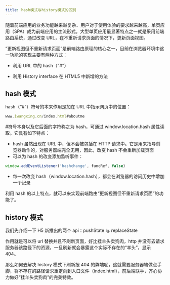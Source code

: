 ```yaml
---
title: hash模式与history模式的区别
---
```


随着前端应用的业务功能越来越复杂、用户对于使用体验的要求越来越高，单页应用（SPA）成为前端应用的主流形式。大型单页应用最显著特点之一就是采用前端路由系统，通过改变 URL，在不重新请求页面的情况下，更新页面视图。

“更新视图但不重新请求页面”是前端路由原理的核心之一，目前在浏览器环境中这一功能的实现主要有两种方式：

-   利用 URL 中的 hash（“#”）

-   利用 History interface 在 HTML5 中新增的方法

## hash 模式

hash（“#”）符号的本来作用是加在 URL 中指示网页中的位置：

```javascript
www.iwangxing.cn/index.html#aboutme
```

#符号本身以及它后面的字符称之为 hash，可通过 window.location.hash 属性读取。它具有如下特点：

-   hash 虽然出现在 URL 中，但不会被包括在 HTTP 请求中。它是用来指导浏览器动作的，对服务器端完全无用，因此，改变 hash 不会重新加载页面
-   可以为 hash 的改变添加监听事件：

```javascript
window.addEventListener('hashchange', funcRef, false)
```

-   每一次改变 hash（window.location.hash），都会在浏览器的访问历史中增加一个记录

利用 hash 的以上特点，就可以来实现前端路由“更新视图但不重新请求页面”的功能了。

## history 模式

我们先介绍一下 H5 新推出的两个 api：pushState 与 replaceState

作用就是可以将 url 替换并且不刷新页面，好比挂羊头卖狗肉，http 并没有去请求服务器该路径下的资源，一旦刷新就会暴露这个实际不存在的“羊头”，显示 404。

那么如何去解决 history 模式下刷新报 404 的弊端呢，这就需要服务器端做点手脚，将不存在的路径请求重定向到入口文件（index.html），前后端联手，齐心协力做好“挂羊头卖狗肉”的完美特效。
